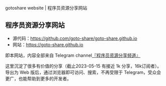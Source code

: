 gotoshare website | 程序员资源分享网站

## 程序员资源分享网站

- 源代码：https://github.com/goto-share/goto-share.github.io
- 网站：https://goto-share.github.io

即本网站，内容全部来自 Telegram channel[『程序员资源分享频道』](https://t.me/gotoshare)

这里沉淀了很多有价值的分享（截止2023-05-15 有接近 1k 分享，16k订阅者）。导出为 Web 版后，通过浏览器即可访问、搜索，不再受限于 Telegram，受众会更广，也能帮助到更多的开发者。

